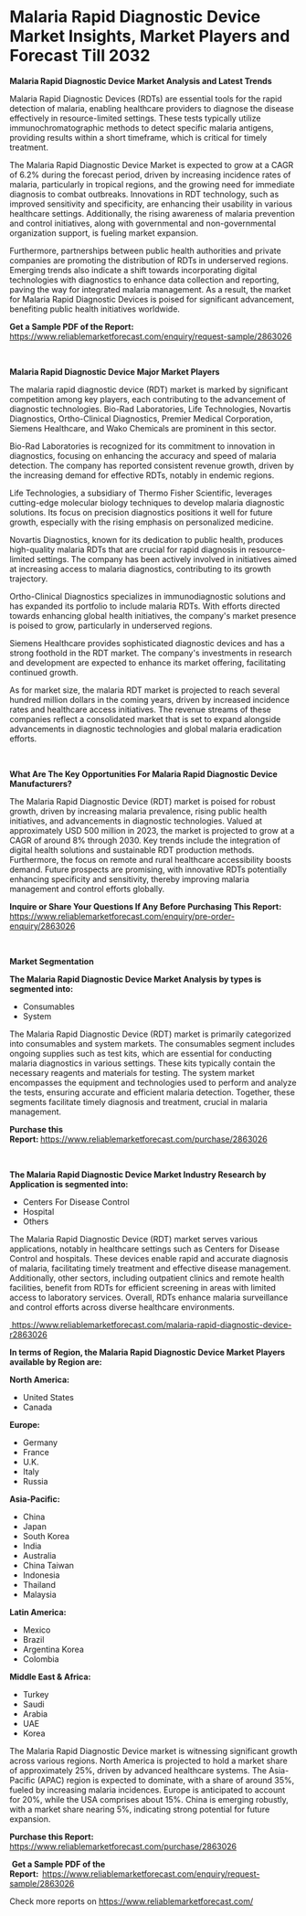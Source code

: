 <p><h1>Malaria Rapid Diagnostic Device Market Insights, Market Players and Forecast Till 2032</h1></p><p><strong>Malaria Rapid Diagnostic Device Market Analysis and Latest Trends</strong></p>
<p><p>Malaria Rapid Diagnostic Devices (RDTs) are essential tools for the rapid detection of malaria, enabling healthcare providers to diagnose the disease effectively in resource-limited settings. These tests typically utilize immunochromatographic methods to detect specific malaria antigens, providing results within a short timeframe, which is critical for timely treatment.</p><p>The Malaria Rapid Diagnostic Device Market is expected to grow at a CAGR of 6.2% during the forecast period, driven by increasing incidence rates of malaria, particularly in tropical regions, and the growing need for immediate diagnosis to combat outbreaks. Innovations in RDT technology, such as improved sensitivity and specificity, are enhancing their usability in various healthcare settings. Additionally, the rising awareness of malaria prevention and control initiatives, along with governmental and non-governmental organization support, is fueling market expansion.</p><p>Furthermore, partnerships between public health authorities and private companies are promoting the distribution of RDTs in underserved regions. Emerging trends also indicate a shift towards incorporating digital technologies with diagnostics to enhance data collection and reporting, paving the way for integrated malaria management. As a result, the market for Malaria Rapid Diagnostic Devices is poised for significant advancement, benefiting public health initiatives worldwide.</p></p>
<p><strong>Get a Sample PDF of the Report:&nbsp;</strong> <a href="https://www.reliablemarketforecast.com/enquiry/request-sample/2863026?utm_campaign=2333&utm_medium=2&utm_source=Github&utm_content=ia&utm_term=12032025&utm_id=malaria-rapid-diagnostic-device">https://www.reliablemarketforecast.com/enquiry/request-sample/2863026</a></p>
<p>&nbsp;</p>
<p><strong>Malaria Rapid Diagnostic Device Major Market Players</strong></p>
<p><p>The malaria rapid diagnostic device (RDT) market is marked by significant competition among key players, each contributing to the advancement of diagnostic technologies. Bio-Rad Laboratories, Life Technologies, Novartis Diagnostics, Ortho-Clinical Diagnostics, Premier Medical Corporation, Siemens Healthcare, and Wako Chemicals are prominent in this sector.</p><p>Bio-Rad Laboratories is recognized for its commitment to innovation in diagnostics, focusing on enhancing the accuracy and speed of malaria detection. The company has reported consistent revenue growth, driven by the increasing demand for effective RDTs, notably in endemic regions.</p><p>Life Technologies, a subsidiary of Thermo Fisher Scientific, leverages cutting-edge molecular biology techniques to develop malaria diagnostic solutions. Its focus on precision diagnostics positions it well for future growth, especially with the rising emphasis on personalized medicine.</p><p>Novartis Diagnostics, known for its dedication to public health, produces high-quality malaria RDTs that are crucial for rapid diagnosis in resource-limited settings. The company has been actively involved in initiatives aimed at increasing access to malaria diagnostics, contributing to its growth trajectory.</p><p>Ortho-Clinical Diagnostics specializes in immunodiagnostic solutions and has expanded its portfolio to include malaria RDTs. With efforts directed towards enhancing global health initiatives, the company's market presence is poised to grow, particularly in underserved regions.</p><p>Siemens Healthcare provides sophisticated diagnostic devices and has a strong foothold in the RDT market. The company's investments in research and development are expected to enhance its market offering, facilitating continued growth.</p><p>As for market size, the malaria RDT market is projected to reach several hundred million dollars in the coming years, driven by increased incidence rates and healthcare access initiatives. The revenue streams of these companies reflect a consolidated market that is set to expand alongside advancements in diagnostic technologies and global malaria eradication efforts.</p></p>
<p>&nbsp;</p>
<p><strong>What Are The Key Opportunities For Malaria Rapid Diagnostic Device Manufacturers?</strong></p>
<p><p>The Malaria Rapid Diagnostic Device (RDT) market is poised for robust growth, driven by increasing malaria prevalence, rising public health initiatives, and advancements in diagnostic technologies. Valued at approximately USD 500 million in 2023, the market is projected to grow at a CAGR of around 8% through 2030. Key trends include the integration of digital health solutions and sustainable RDT production methods. Furthermore, the focus on remote and rural healthcare accessibility boosts demand. Future prospects are promising, with innovative RDTs potentially enhancing specificity and sensitivity, thereby improving malaria management and control efforts globally.</p></p>
<p><strong>Inquire or Share Your Questions If Any Before Purchasing This Report:</strong> <a href="https://www.reliablemarketforecast.com/enquiry/pre-order-enquiry/2863026?utm_campaign=2333&utm_medium=2&utm_source=Github&utm_content=ia&utm_term=12032025&utm_id=malaria-rapid-diagnostic-device">https://www.reliablemarketforecast.com/enquiry/pre-order-enquiry/2863026</a></p>
<p>&nbsp;</p>
<p><strong>Market Segmentation</strong></p>
<p><strong>The Malaria Rapid Diagnostic Device Market Analysis by types is segmented into:</strong></p>
<p><ul><li>Consumables</li><li>System</li></ul></p>
<p><p>The Malaria Rapid Diagnostic Device (RDT) market is primarily categorized into consumables and system markets. The consumables segment includes ongoing supplies such as test kits, which are essential for conducting malaria diagnostics in various settings. These kits typically contain the necessary reagents and materials for testing. The system market encompasses the equipment and technologies used to perform and analyze the tests, ensuring accurate and efficient malaria detection. Together, these segments facilitate timely diagnosis and treatment, crucial in malaria management.</p></p>
<p><strong>Purchase this Report:&nbsp;</strong><a href="https://www.reliablemarketforecast.com/purchase/2863026?utm_campaign=2333&utm_medium=2&utm_source=Github&utm_content=ia&utm_term=12032025&utm_id=malaria-rapid-diagnostic-device">https://www.reliablemarketforecast.com/purchase/2863026</a></p>
<p>&nbsp;</p>
<p><strong>The Malaria Rapid Diagnostic Device Market Industry Research by Application is segmented into:</strong></p>
<p><ul><li>Centers For Disease Control</li><li>Hospital</li><li>Others</li></ul></p>
<p><p>The Malaria Rapid Diagnostic Device (RDT) market serves various applications, notably in healthcare settings such as Centers for Disease Control and hospitals. These devices enable rapid and accurate diagnosis of malaria, facilitating timely treatment and effective disease management. Additionally, other sectors, including outpatient clinics and remote health facilities, benefit from RDTs for efficient screening in areas with limited access to laboratory services. Overall, RDTs enhance malaria surveillance and control efforts across diverse healthcare environments.</p></p>
<p><a href="https://www.reliablemarketforecast.com/malaria-rapid-diagnostic-device-r2863026?utm_campaign=2333&utm_medium=2&utm_source=Github&utm_content=ia&utm_term=12032025&utm_id=malaria-rapid-diagnostic-device">&nbsp;https://www.reliablemarketforecast.com/malaria-rapid-diagnostic-device-r2863026</a></p>
<p><strong>In terms of Region, the Malaria Rapid Diagnostic Device Market Players available by Region are:</strong></p>
<p>
    <p> <strong> North America: </strong>
        <ul>
            <li>United States</li>
            <li>Canada</li>
        </ul>
        </p> 
    <p> <strong> Europe: </strong>
        <ul>
            <li>Germany</li>
            <li>France</li>
            <li>U.K.</li>
            <li>Italy</li>
            <li>Russia</li>
        </ul>
        </p> 
    <p> <strong> Asia-Pacific: </strong>
        <ul>
            <li>China</li>
            <li>Japan</li>
            <li>South Korea</li>
            <li>India</li>
            <li>Australia</li>
            <li>China Taiwan</li>
            <li>Indonesia</li>
            <li>Thailand</li>
            <li>Malaysia</li>
        </ul>
        </p> 
    <p> <strong> Latin America: </strong>
        <ul>
            <li>Mexico</li>
            <li>Brazil</li>
            <li>Argentina Korea</li>
            <li>Colombia</li>
        </ul>
        </p> 
    <p> <strong> Middle East & Africa: </strong>
        <ul>
            <li>Turkey</li>
            <li>Saudi</li>
            <li>Arabia</li>
            <li>UAE</li>
            <li>Korea</li>
        </ul>
    </p>
    </p>
<p><p>The Malaria Rapid Diagnostic Device market is witnessing significant growth across various regions. North America is projected to hold a market share of approximately 25%, driven by advanced healthcare systems. The Asia-Pacific (APAC) region is expected to dominate, with a share of around 35%, fueled by increasing malaria incidences. Europe is anticipated to account for 20%, while the USA comprises about 15%. China is emerging robustly, with a market share nearing 5%, indicating strong potential for future expansion.</p></p>
<p><strong>Purchase this Report: </strong><a href="https://www.reliablemarketforecast.com/purchase/2863026?utm_campaign=2333&utm_medium=2&utm_source=Github&utm_content=ia&utm_term=12032025&utm_id=malaria-rapid-diagnostic-device">https://www.reliablemarketforecast.com/purchase/2863026</a></p>
<p>&nbsp;<strong>Get a Sample PDF of the Report:&nbsp;&nbsp;</strong><a href="https://www.reliablemarketforecast.com/enquiry/request-sample/2863026?utm_campaign=2333&utm_medium=2&utm_source=Github&utm_content=ia&utm_term=12032025&utm_id=malaria-rapid-diagnostic-device">https://www.reliablemarketforecast.com/enquiry/request-sample/2863026</a></p>
<p><strong></strong></p>
<p>Check more reports on <a href="https://www.reliablemarketforecast.com/?utm_campaign=2333&utm_medium=2&utm_source=Github&utm_content=ia&utm_term=12032025&utm_id=malaria-rapid-diagnostic-device">https://www.reliablemarketforecast.com/</a></p>